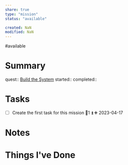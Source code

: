 ```yaml
---
share: true
type: "mission"
status: "available"

created: NaN 
modified: NaN
---
```

#available 
# Summary
quest:: [Build the System](./Build%20the%20System.md)
started:: 
completed::
# Tasks
- [ ] Create the first task for this mission 🥄1 ⏫ ➕ 2023-04-17

# Notes

# Things I've Done